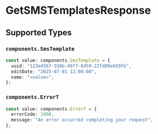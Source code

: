 # GetSMSTemplatesResponse


## Supported Types

### `components.SmsTemplate`

```typescript
const value: components.SmsTemplate = {
  uuid: "123e4567-558b-49f7-8d59-22fd89e659fb",
  editDate: "2025-07-01 12:00:00",
  name: "<value>",
};
```

### `components.ErrorT`

```typescript
const value: components.ErrorT = {
  errorCode: 1000,
  message: "An error occurred completing your request",
};
```

